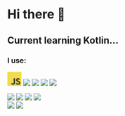 # Hi there 👋
## Current learning Kotlin...
### I use:
<div id="i_use">
<img height="32" src="https://raw.githubusercontent.com/github/explore/80688e429a7d4ef2fca1e82350fe8e3517d3494d/topics/javascript/javascript.png" alt="HTML5"/>
<img height="32" src="https://upload.wikimedia.org/wikipedia/commons/thumb/4/4c/Typescript_logo_2020.svg/1200px-Typescript_logo_2020.svg.png">
<img height="32" src="https://brandslogos.com/wp-content/uploads/images/python-logo-vector.svg">
<img height="32" src="https://blog.golang.org/go-brand/Go-Logo/PNG/Go-Logo_Blue.png">
<img height="32" src="https://kotlinlang.org/assets/images/open-graph/kotlin_250x250.png"
<p> </p>
<img height="32" src="https://img.icons8.com/color/30/000000/mongodb.png"/>
<img height="32" src="https://logodownload.org/wp-content/uploads/2018/05/sqlite-logo-1.png">
<img height="32" src="https://upload.wikimedia.org/wikipedia/commons/thumb/4/4b/Visual_Studio_Code_Insiders_1.36_icon.svg/1200px-Visual_Studio_Code_Insiders_1.36_icon.svg.png">
<img height="32" src="https://cdn.iconscout.com/icon/free/png-256/intellij-idea-569199.png">


</div>

<div id="stats">
  <img src="https://github-readme-stats.vercel.app/api?username=yxqsnz&show_icons=true&theme=dracula">
  <img src="https://github-readme-stats.vercel.app/api/top-langs/?username=yxqsnz&theme=dracula">
</div>

